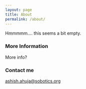 ```yaml
---
layout: page
title: About
permalink: /about/
---
```


Hmmmmm.... this seems a bit empty.

### More Information
More info?

### Contact me

[ashish.ahuja@sobotics.org](mailto:ashish.ahuja@sobotics.org)
